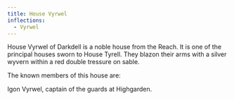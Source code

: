 ```yaml
---
title: House Vyrwel
inflections:
  - Vyrwel
---
```


 House Vyrwel of Darkdell is a noble house from the Reach. It is one of the principal houses sworn to House Tyrell. They blazon their arms with a silver wyvern within a red double tressure on sable.

The known members of this house are:

Igon Vyrwel, captain of the guards at Highgarden.


